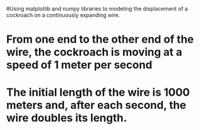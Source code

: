 #Using matplotlib and numpy libraries to modeling the displacement of a cockroach on a continuously expanding wire.
# From one end to the other end of the wire, the cockroach is moving at a speed of 1 meter per second
# The initial length of the wire is 1000 meters and, after each second, the wire doubles its length.
